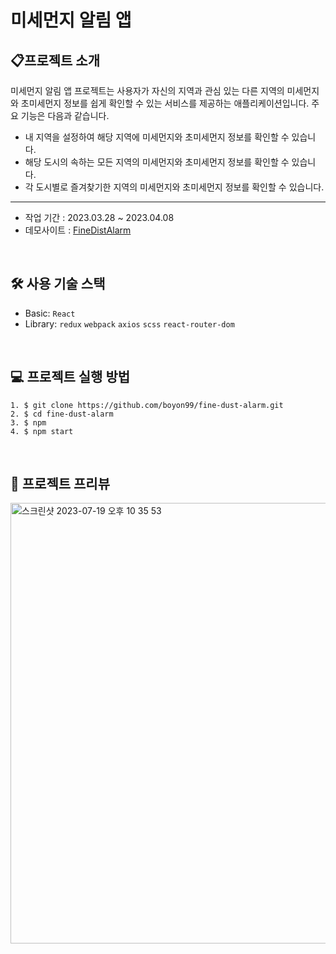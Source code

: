 # 미세먼지 알림 앱

## 📋프로젝트 소개
미세먼지 알림 앱 프로젝트는 사용자가 자신의 지역과 관심 있는 다른 지역의 미세먼지와 초미세먼지 정보를 쉽게 확인할 수 있는 서비스를 제공하는 애플리케이션입니다. 주요 기능은 다음과 같습니다.
- 내 지역을 설정하여 해당 지역에 미세먼지와 초미세먼지 정보를 확인할 수 있습니다.
- 해당 도시의 속하는 모든 지역의 미세먼지와 초미세먼지 정보를 확인할 수 있습니다.
- 각 도시별로 즐겨찾기한 지역의 미세먼지와 초미세먼지 정보를 확인할 수 있습니다.

 ---

- 작업 기간 : 2023.03.28 ~ 2023.04.08
- 데모사이트 : [FineDistAlarm](https://fine-dust-alarm.vercel.app/)

<br/>

## 🛠️ 사용 기술 스택

- Basic: `React`
- Library: `redux` `webpack` `axios` `scss` `react-router-dom`

<br/>

## 💻 프로젝트 실행 방법

```
1. $ git clone https://github.com/boyon99/fine-dust-alarm.git
2. $ cd fine-dust-alarm
3. $ npm
4. $ npm start
```

<br/>

## 🌈 프로젝트 프리뷰

<img width="705" alt="스크린샷 2023-07-19 오후 10 35 53" src="https://github.com/boyon99/fine-dust-alarm/assets/64579380/6ac405d2-6d16-48cc-a272-a737ea01a32d">

